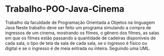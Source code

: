 # Trabalho-POO-Java-Cinema
Trabalho da faculdade de Programação Orientada a Objetos na linguagem Java
Neste trabalho deve ser feito um programa simulando a compra de ingressos de um cinema, mostrando os filmes, o gênero dos filmes,
as salas em que os filmes estão passando
a quantidade de cadeiras disponíveis de cada sala, o tipo de tela da sala de cada sala,
se o ingresso é físico ou digital e se o ingresso é de meia entrada ou inteira.
Seguindo uma UML.

